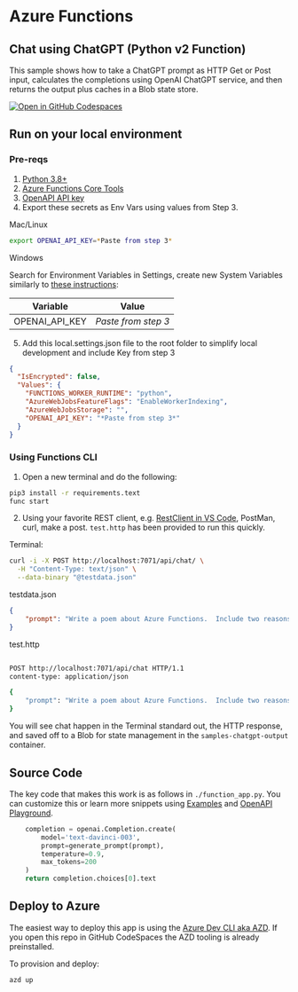 # Azure Functions
## Chat using ChatGPT (Python v2 Function)

This sample shows how to take a ChatGPT prompt as HTTP Get or Post input, calculates the completions using OpenAI ChatGPT service, and then returns the output plus caches in a Blob state store.  

[![Open in GitHub Codespaces](https://github.com/codespaces/badge.svg)](https://github.com/codespaces/new?hide_repo_select=true&ref=main&repo=575770869)

## Run on your local environment

### Pre-reqs
1) [Python 3.8+](https://www.python.org/) 
2) [Azure Functions Core Tools](https://learn.microsoft.com/en-us/azure/azure-functions/functions-run-local?tabs=v4%2Cmacos%2Ccsharp%2Cportal%2Cbash#install-the-azure-functions-core-tools)
3) [OpenAPI API key](https://platform.openai.com/account/api-keys) 
4) Export these secrets as Env Vars using values from Step 3.

Mac/Linux
```bash
export OPENAI_API_KEY=*Paste from step 3*
```

Windows

Search for Environment Variables in Settings, create new System Variables similarly to [these instructions](https://docs.oracle.com/en/database/oracle/machine-learning/oml4r/1.5.1/oread/creating-and-modifying-environment-variables-on-windows.html#GUID-DD6F9982-60D5-48F6-8270-A27EC53807D0):

| Variable | Value |
| -------- | ----- |
| OPENAI_API_KEY | *Paste from step 3* |

5) Add this local.settings.json file to the root folder to simplify local development and include Key from step 3
```json
{
  "IsEncrypted": false,
  "Values": {
    "FUNCTIONS_WORKER_RUNTIME": "python",
    "AzureWebJobsFeatureFlags": "EnableWorkerIndexing",
    "AzureWebJobsStorage": "",
    "OPENAI_API_KEY": "*Paste from step 3*"
  }
}
```

### Using Functions CLI
1) Open a new terminal and do the following:

```bash
pip3 install -r requirements.text
func start
```
2) Using your favorite REST client, e.g. [RestClient in VS Code](https://marketplace.visualstudio.com/items?itemName=humao.rest-client), PostMan, curl, make a post.  `test.http` has been provided to run this quickly.   

Terminal:
```bash
curl -i -X POST http://localhost:7071/api/chat/ \
  -H "Content-Type: text/json" \
  --data-binary "@testdata.json"
```

testdata.json
```json
{
    "prompt": "Write a poem about Azure Functions.  Include two reasons why users love them."
}
```

test.http
```bash

POST http://localhost:7071/api/chat HTTP/1.1
content-type: application/json

{
    "prompt": "Write a poem about Azure Functions.  Include two reasons why users love them."
}
```

You will see chat happen in the Terminal standard out, the HTTP response, and saved off to a Blob for state management in the `samples-chatgpt-output` container.  

## Source Code

The key code that makes this work is as follows in `./function_app.py`.  You can customize this or learn more snippets using [Examples](https://platform.openai.com/examples) and [OpenAPI Playground](https://platform.openai.com/playground/).

```python
    completion = openai.Completion.create(
        model='text-davinci-003',
        prompt=generate_prompt(prompt),
        temperature=0.9,
        max_tokens=200
    )
    return completion.choices[0].text
```

## Deploy to Azure

The easiest way to deploy this app is using the [Azure Dev CLI aka AZD](https://aka.ms/azd).  If you open this repo in GitHub CodeSpaces the AZD tooling is already preinstalled.

To provision and deploy:
```bash
azd up
```
